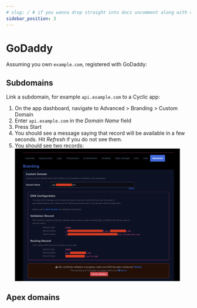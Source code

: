 ```yaml
---
# slug: / # if you wanna drop straight into docs uncomment along with config change
sidebar_position: 3
---
```

# GoDaddy

Assuming you own `example.com`, registered with GoDaddy:
## Subdomains
Link a subdomain, for example `api.example.com` to a Cyclic app:

1. On the app dashboard, navigate to Advanced > Branding > Custom Domain
2. Enter `api.example.com` in the _Domain Name_ field
3. Press Start
4. You should see a message saying that record will be available in a few seconds. Hit _Refresh_ if you do not see them.
5. You should see two records:
   <img src="/img/domains/cyclic_advanced.png" width="450px"/>




## Apex domains

